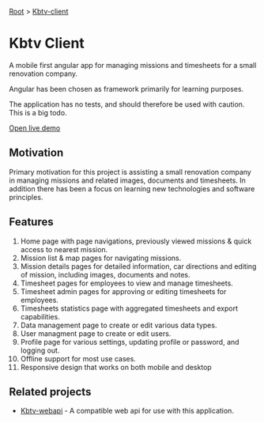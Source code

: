 [Root](../../README.md) &gt; [Kbtv-client](./README.md)

# Kbtv Client

A mobile first angular app for managing missions and timesheets for a small renovation company. 

Angular has been chosen as framework primarily for learning purposes. 

The application has no tests, and should therefore be used with caution. This is a big todo. 

[Open live demo](https://kbtv.z16.web.core.windows.net/demo)

## Motivation
Primary motivation for this project is assisting a small renovation company in managing missions and related images, documents and timesheets. In addition there has been a focus on learning new technologies and software principles.

## Features
1. Home page with page navigations, previously viewed missions & quick access to nearest mission.
2. Mission list & map pages for navigating missions.
3. Mission details pages for detailed information, car directions and editing of mission, including images, documents and notes. 
4. Timesheet pages for employees to view and manage timesheets.
5. Timesheet admin pages for approving or editing timesheets for employees.
6. Timesheets statistics page with aggregated timesheets and export capabilities.
7. Data management page to create or edit various data types.
8. User managment page to create or edit users. 
9. Profile page for various settings, updating profile or password, and logging out. 
10. Offline support for most use cases.
11. Responsive design that works on both mobile and desktop

## Related projects
- [Kbtv-webapi](https://github.com/fredtvet/Kbtv-webapi/blob/master/README.md) - A compatible web api for use with this application. 
